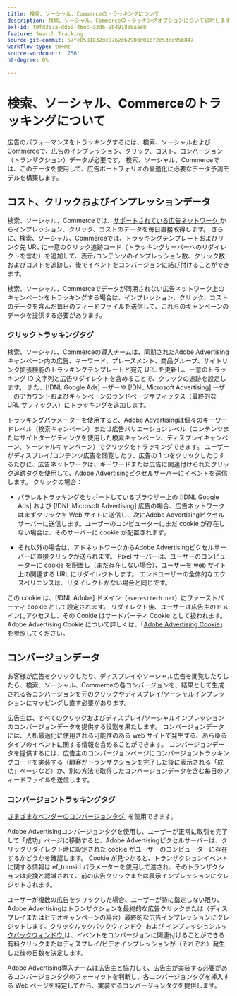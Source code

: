 ```yaml
---
title: 検索、ソーシャル、Commerceのトラッキングについて
description: 検索、ソーシャル、Commerceのトラッキングオプションについて説明します。
exl-id: f0fd367a-dd5a-46ec-a3d6-9b491860aae8
feature: Search Tracking
source-git-commit: 67fe8581832dc0762d62908d01672e53cc95b847
workflow-type: tm+mt
source-wordcount: '756'
ht-degree: 0%

---
```


# 検索、ソーシャル、Commerceのトラッキングについて

広告のパフォーマンスをトラッキングするには、検索、ソーシャルおよびCommerceで、広告のインプレッション、クリック、コスト、コンバージョン（トランザクション）データが必要です。 検索、ソーシャル、Commerceでは、このデータを使用して、広告ポートフォリオの最適化に必要なデータ予測モデルを構築します。

## コスト、クリックおよびインプレッションデータ

検索、ソーシャル、Commerceでは、[&#x200B; サポートされている広告ネットワーク &#x200B;](/help/search-social-commerce/introduction/supported-inventory.md) からインプレッション、クリック、コストのデータを毎日直接取得します。 さらに、検索、ソーシャル、Commerceでは、トラッキングテンプレートおよびリンク先 URL に一意のクリック追跡コード（トラッキングサーバーへのリダイレクトを含む）を追加して、表示/コンテンツのインプレッション数、クリック数およびコストを追跡し、後でイベントをコンバージョンに結び付けることができます。

検索、ソーシャル、Commerceでデータが同期されない広告ネットワーク上のキャンペーンをトラッキングする場合は、インプレッション、クリック、コストのデータを含んだ毎日のフィードファイルを送信して、これらのキャンペーンのデータを提供する必要があります。

### クリックトラッキングタグ

検索、ソーシャル、Commerceの導入チームは、同期されたAdobe Advertisingキャンペーン内の広告、キーワード、プレースメント、商品グループ、サイトリンク拡張機能のトラッキングテンプレートと宛先 URL を更新し、一意のトラッキング ID 文字列と広告リダイレクトを含めることで、クリックの追跡を設定します。 また、[!DNL Google Ads] ーザーや [!DNL Microsoft Advertising] ーザーのアカウントおよびキャンペーンのランドページサフィックス（最終的な URL サフィックス）にトラッキングを追加します。

トラッキングパラメーターを使用すると、Adobe Advertisingは個々のキーワードレベル（検索キャンペーン）または広告バリエーションレベル（コンテンツまたはサイトターゲティングを使用した検索キャンペーン、ディスプレイキャンペーン、ソーシャルキャンペーン）でクリックをトラッキングできます。 ユーザーがディスプレイ/コンテンツ広告を閲覧したり、広告の 1 つをクリックしたりするたびに、広告ネットワークは、キーワードまたは広告に関連付けられたクリック追跡タグを使用して、Adobe Advertisingピクセルサーバーにイベントを送信します。 クリックの場合：

* パラレルトラッキングをサポートしているブラウザー上の [!DNL Google Ads] および [!DNL Microsoft Advertising] 広告の場合、広告ネットワークはまずクリックを Web サイトに送信し、次にAdobe Advertisingピクセルサーバーに送信します。ユーザーのコンピューターにまだ cookie が存在しない場合は、そのサーバーに cookie が配置されます。

* それ以外の場合は、アドネットワークからAdobe Advertisingピクセルサーバーに直接クリックが送られます。 Pixel サーバーは、ユーザーのコンピューターに cookie を配置し（まだ存在しない場合）、ユーザーを web サイト上の関連する URL にリダイレクトします。 エンドユーザーの全体的なエクスペリエンスは、リダイレクトがない場合と同じです。

この cookie は、[!DNL Adobe] ドメイン（`everesttech.net`）にファーストパーティ cookie として設定されます。 リダイレクト後、ユーザーは広告主のドメインにアクセスし、その Cookie はサードパーティ Cookie として扱われます。 Adobe Advertising Cookie について詳しくは、「[Adobe Advertising Cookie](https://experienceleague.adobe.com/docs/core-services/interface/ec-cookies/cookies-advertising-cloud.html?lang=ja)」を参照してください。

## コンバージョンデータ

お客様が広告をクリックしたり、ディスプレイやソーシャル広告を閲覧したりしたら、検索、ソーシャル、Commerceの各コンバージョンを、結果として生成される各コンバージョンを元のクリックやディスプレイ/ソーシャルインプレッションにマッピングし直す必要があります。

広告主は、すべてのクリックおよびディスプレイ/ソーシャルインプレッションのコンバージョンデータを提供する役割を果たします。 コンバージョンデータには、入札最適化に使用される可能性のある web サイトで発生する、あらゆるタイプのイベントに関する情報を含めることができます。 コンバージョンデータを提供するには、広告主のコンバージョンページにコンバージョントラッキングコードを実装する（顧客がトランザクションを完了した後に表示される「成功」ページなど）か、別の方法で取得したコンバージョンデータを含む毎日のフィードファイルを送信します。

### コンバージョントラッキングタグ

[&#x200B; さまざまなベンダーのコンバージョンタグ &#x200B;](/help/search-social-commerce/tracking/conversion-tracking-about.md) を使用できます。

Adobe Advertisingコンバージョンタグを使用し、ユーザーが正常に取引を完了して「成功」ページに移動すると、Adobe Advertisingピクセルサーバーは、クリックリダイレクト時に設定された cookie がユーザーのコンピューターに存在するかどうかを確認します。 Cookie が見つかると、トランザクションイベントに関する情報は ef_transid パラメーターを使用して渡され、そのトランザクションは変換と認識されて、前の広告クリックまたは表示インプレッションにクレジットされます。

ユーザーが複数の広告をクリックした場合、ユーザーが特に指定しない限り、Adobe Advertisingはトランザクションを最終的な広告クリックまたは（ディスプレイまたはビデオキャンペーンの場合）最終的な広告インプレッションにクレジットします。 [&#x200B; クリックルックバックウィンドウ &#x200B;](/help/search-social-commerce/glossary.md#c-d) および [&#x200B; インプレッションルックバックウィンドウ &#x200B;](/help/search-social-commerce/glossary.md#i-j) は、イベントをコンバージョンに関連付けることができる有料クリックまたはディスプレイ/ビデオインプレッションが（それぞれ）発生した後の日数を決定します。

Adobe Advertising導入チームは広告主と協力して、広告主が実装する必要があるコンバージョンタグのフォーマットを判断し、各コンバージョンタグを挿入する Web ページを特定してから、実装するコンバージョンタグを提供します。
